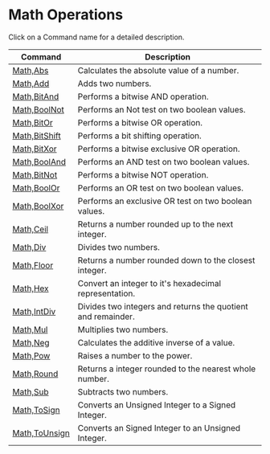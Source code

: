 # Math Operations

Click on a Command name for a detailed description.

| Command | Description |
| --- | --- |
| [Math,Abs](./Abs.md) | Calculates the absolute value of a number. |
| [Math,Add](./Add.md) | Adds two numbers. |
| [Math,BitAnd](./BitAnd.md) | Performs a bitwise AND operation. |
| [Math,BoolNot](./BoolNot.md) | Performs an Not test on two boolean values. |
| [Math,BitOr](./BitOr.md) | Performs a bitwise OR operation. |
| [Math,BitShift](./BitShift.md) | Performs a bit shifting operation. |
| [Math,BitXor](./BitXor.md) | Performs a bitwise exclusive OR operation. |
| [Math,BoolAnd](./BoolAnd.md) | Performs an AND test on two boolean values. |
| [Math,BitNot](./BitNot.md) | Performs a bitwise NOT operation. |
| [Math,BoolOr](./BoolOr.md) | Performs an OR test on two boolean values. |
| [Math,BoolXor](./BoolXor.md) | Performs an exclusive OR test on two boolean values. |
| [Math,Ceil](./Ceil.md) | Returns a number rounded up to the next integer. |
| [Math,Div](./Div.md) | Divides two numbers. |
| [Math,Floor](./Floor.md) | Returns a number rounded down to the closest integer. |
| [Math,Hex](./Hex.md) | Convert an integer to it's hexadecimal representation. |
| [Math,IntDiv](./IntDiv.md) | Divides two integers and returns the quotient and remainder. |
| [Math,Mul](./Mul.md) | Multiplies two numbers. |
| [Math,Neg](./Neg.md) | Calculates the additive inverse of a value. |
| [Math,Pow](./Pow.md) | Raises a number to the power. |
| [Math,Round](./Round.md) | Returns a integer rounded to the nearest whole number. |
| [Math,Sub](./Sub.md) | Subtracts two numbers. |
| [Math,ToSign](./ToSign.md) | Converts an Unsigned Integer to a Signed Integer. |
| [Math,ToUnsign](./ToUnsign.md) | Converts an Signed Integer to an Unsigned Integer. |